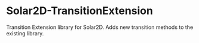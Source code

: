 # Solar2D-TransitionExtension
Transition Extension library for Solar2D. Adds new transition methods to the existing library.
